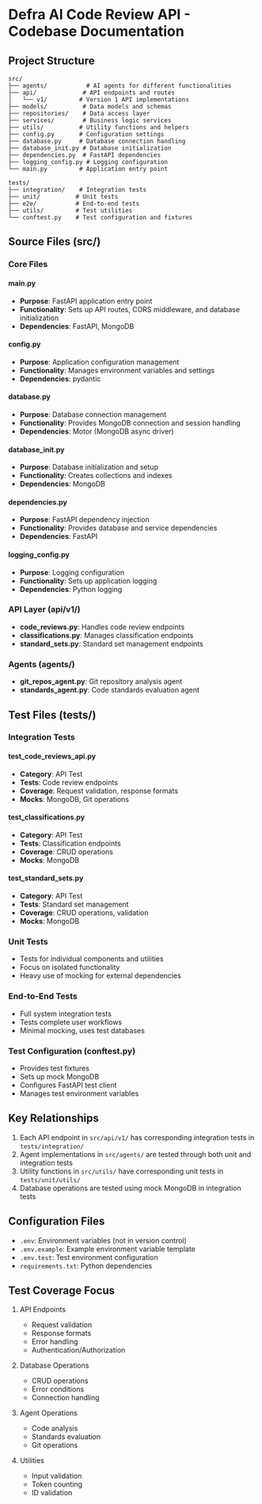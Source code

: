 # Defra AI Code Review API - Codebase Documentation

## Project Structure

```
src/
├── agents/           # AI agents for different functionalities
├── api/             # API endpoints and routes
│   └── v1/         # Version 1 API implementations
├── models/          # Data models and schemas
├── repositories/    # Data access layer
├── services/        # Business logic services
├── utils/          # Utility functions and helpers
├── config.py       # Configuration settings
├── database.py     # Database connection handling
├── database_init.py # Database initialization
├── dependencies.py  # FastAPI dependencies
├── logging_config.py # Logging configuration
└── main.py         # Application entry point

tests/
├── integration/    # Integration tests
├── unit/          # Unit tests
├── e2e/           # End-to-end tests
├── utils/         # Test utilities
└── conftest.py    # Test configuration and fixtures
```

## Source Files (src/)

### Core Files

#### main.py
- **Purpose**: FastAPI application entry point
- **Functionality**: Sets up API routes, CORS middleware, and database initialization
- **Dependencies**: FastAPI, MongoDB

#### config.py
- **Purpose**: Application configuration management
- **Functionality**: Manages environment variables and settings
- **Dependencies**: pydantic

#### database.py
- **Purpose**: Database connection management
- **Functionality**: Provides MongoDB connection and session handling
- **Dependencies**: Motor (MongoDB async driver)

#### database_init.py
- **Purpose**: Database initialization and setup
- **Functionality**: Creates collections and indexes
- **Dependencies**: MongoDB

#### dependencies.py
- **Purpose**: FastAPI dependency injection
- **Functionality**: Provides database and service dependencies
- **Dependencies**: FastAPI

#### logging_config.py
- **Purpose**: Logging configuration
- **Functionality**: Sets up application logging
- **Dependencies**: Python logging

### API Layer (api/v1/)

- **code_reviews.py**: Handles code review endpoints
- **classifications.py**: Manages classification endpoints
- **standard_sets.py**: Standard set management endpoints

### Agents (agents/)

- **git_repos_agent.py**: Git repository analysis agent
- **standards_agent.py**: Code standards evaluation agent

## Test Files (tests/)

### Integration Tests

#### test_code_reviews_api.py
- **Category**: API Test
- **Tests**: Code review endpoints
- **Coverage**: Request validation, response formats
- **Mocks**: MongoDB, Git operations

#### test_classifications.py
- **Category**: API Test
- **Tests**: Classification endpoints
- **Coverage**: CRUD operations
- **Mocks**: MongoDB

#### test_standard_sets.py
- **Category**: API Test
- **Tests**: Standard set management
- **Coverage**: CRUD operations, validation
- **Mocks**: MongoDB

### Unit Tests
- Tests for individual components and utilities
- Focus on isolated functionality
- Heavy use of mocking for external dependencies

### End-to-End Tests
- Full system integration tests
- Tests complete user workflows
- Minimal mocking, uses test databases

### Test Configuration (conftest.py)
- Provides test fixtures
- Sets up mock MongoDB
- Configures FastAPI test client
- Manages test environment variables

## Key Relationships

1. Each API endpoint in `src/api/v1/` has corresponding integration tests in `tests/integration/`
2. Agent implementations in `src/agents/` are tested through both unit and integration tests
3. Utility functions in `src/utils/` have corresponding unit tests in `tests/unit/utils/`
4. Database operations are tested using mock MongoDB in integration tests

## Configuration Files

- `.env`: Environment variables (not in version control)
- `.env.example`: Example environment variable template
- `.env.test`: Test environment configuration
- `requirements.txt`: Python dependencies

## Test Coverage Focus

1. API Endpoints
   - Request validation
   - Response formats
   - Error handling
   - Authentication/Authorization

2. Database Operations
   - CRUD operations
   - Error conditions
   - Connection handling

3. Agent Operations
   - Code analysis
   - Standards evaluation
   - Git operations

4. Utilities
   - Input validation
   - Token counting
   - ID validation 